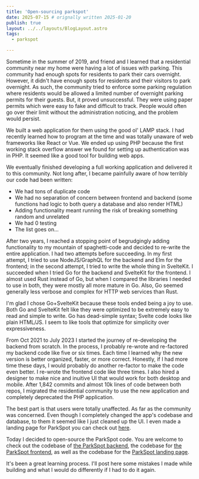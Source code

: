 ```yaml
---
title: 'Open-sourcing parkspot'
date: 2025-07-15 # orignally written 2025-01-20
publish: true
layout: ../../layouts/BlogLayout.astro
tags:
  - parkspot

---
```


Sometime in the summer of 2019, and friend and I learned that a residential community near my home were having a lot of issues with parking. This community had enough spots for residents to park their cars overnight. However, it didn't have enough spots for residents and their visitors to park overnight. As such, the community tried to enforce some parking regulation where residents would be allowed a limited number of overnight parking permits for their guests. But, it proved unsuccessful. They were using paper permits which were easy to fake and difficult to track. People would often go over their limit without the administration noticing, and the problem would persist.

We built a web application for them using the good ol' LAMP stack. I had recently learned how to program at the time and was totally unaware of web frameworks like React or Vue. We ended up using PHP because the first working stack overflow answer we found for setting up authentication was in PHP. It seemed like a good tool for building web apps.

We eventually finished developing a full working application and delivered it to this community. Not long after, I became painfully aware of how terribly our code had been written:

- We had tons of duplicate code
- We had no separation of concern between frontend and backend (some functions had logic to both query a database and also render HTML)
- Adding functionality meant running the risk of breaking something random and unrelated
- We had 0 testing
- The list goes on...

After two years, I reached a stopping point of begrudgingly adding functionality to my mountain of spaghetti-code and decided to re-write the entire application. I had two attempts before succeeding. In my first attempt, I tried to use NodeJS/GraphQL for the backend and Elm for the frontend; in the second attempt, I tried to write the whole thing in SvelteKit. I succeeded when I tried Go for the backend and SvelteKit for the frontend. I almost used Rust instead of Go, but when I compared the libraries I needed to use in both, they were mostly all more mature in Go. Also, Go seemed generally less verbose and complex for HTTP web services than Rust.

I'm glad I chose Go+SvelteKit because these tools ended being a joy to use. Both Go and SvelteKit felt like they were optimized to be extremely easy to read and simple to write. Go has dead-simple syntax; Svelte code looks like plain HTML/JS. I seem to like tools that optimize for simplicity over expressiveness.

From Oct 2021 to July 2023 I started the journey of re-developing the backend from scratch. In the process, I probably re-wrote and re-factored my backend code like five or six times. Each time I learned why the new version is better organized, faster, or more correct.  Honestly, if I had more time these days, I would probably do another re-factor to make the code even better. I re-wrote the frontend code like three times. I also hired a designer to make nice and inuitive UI that would work for both desktop and mobile. After 1,842 commits and almost 10k lines of code between both repos, I migrated the residential community to use the new application and completely deprecated the PHP application.

The best part is that users were totally unaffected. As far as the community was concerned. Even though I completely changed the app's codebase and database, to them it seemed like I just cleaned up the UI. I even made a landing page for ParkSpot you can check out [here](https://park-spot.co).

Today I decided to open-source the ParkSpot code. You are welcome to check out the codebase of [the ParkSpot backend](https://github.com/dannyvelas/parkspot-backend), the codebase for [the ParkSpot frontend](https://github.com/dannyvelas/parkspot-frontend), as well as the codebase for the [ParkSpot landing page](https://github.com/dannyvelas/parkspot-landing).

It's been a great learning process. I'll post here some mistakes I made while building and what I would do differently if I had to do it again.
